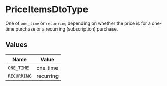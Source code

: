 # PriceItemsDtoType

One of `one_time` or `recurring` depending on whether the price is for a one-time purchase or a recurring (subscription) purchase.


## Values

| Name        | Value       |
| ----------- | ----------- |
| `ONE_TIME`  | one_time    |
| `RECURRING` | recurring   |
